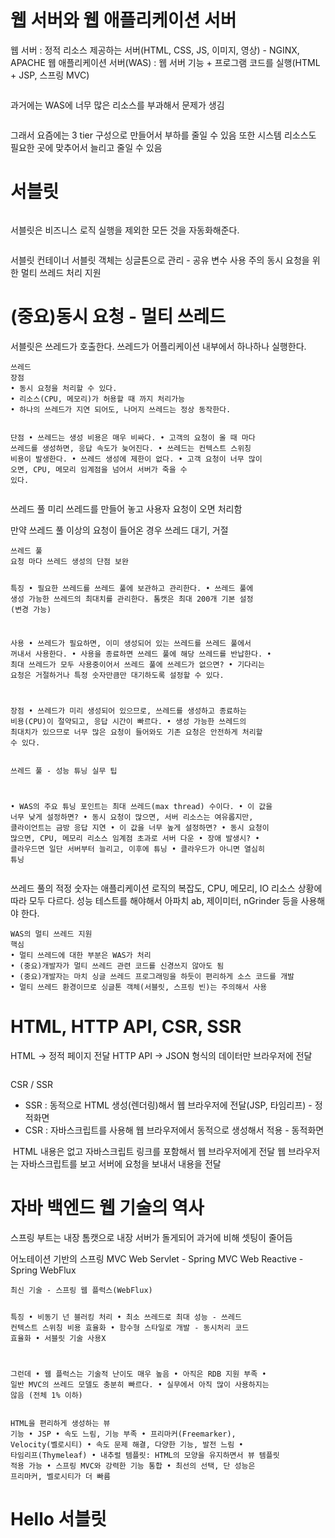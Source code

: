 <h1 id="웹-서버와-웹-애플리케이션-서버">웹 서버와 웹 애플리케이션 서버</h1>
<p>웹 서버 : 정적 리소스 제공하는 서버(HTML, CSS, JS, 이미지, 영상) - NGINX, APACHE
웹 애플리케이션 서버(WAS) : 웹 서버 기능 + 프로그램 코드를 실행(HTML + JSP, 스프링 MVC)</p>
<p><img alt="" src="https://velog.velcdn.com/images/tonyhan18/post/81bc06b8-e6af-4f47-9a86-085aade6e786/image.png" /></p>
<p>과거에는 WAS에 너무 많은 리소스를 부과해서 문제가 생김</p>
<p><img alt="" src="https://velog.velcdn.com/images/tonyhan18/post/22edf7ea-4c5f-4f41-83d0-69fe72a3e247/image.png" /></p>
<p>그래서 요즘에는 3 tier 구성으로 만들어서 부하를 줄일 수 있음
또한 시스템 리소스도 필요한 곳에 맞추어서 늘리고 줄일 수 있음</p>
<h1 id="서블릿">서블릿</h1>
<p><img alt="" src="https://velog.velcdn.com/images/tonyhan18/post/fca24795-93f6-469a-b596-7f30f29dec1a/image.png" /></p>
<p>서블릿은 비즈니스 로직 실행을 제외한 모든 것을 자동화해준다.</p>
<p><img alt="" src="https://velog.velcdn.com/images/tonyhan18/post/f9f1779a-d7b4-45a4-8223-8757239933ee/image.png" /></p>
<p>서블릿 컨테이너
서블릿 객체는 싱글톤으로 관리 - 공유 변수 사용 주의
동시 요청을 위한 멀티 쓰레드 처리 지원</p>
<h1 id="중요동시-요청---멀티-쓰레드">(중요)동시 요청 - 멀티 쓰레드</h1>
<p>서블릿은 쓰레드가 호출한다.
쓰레드가 어플리케이션 내부에서 하나하나 실행한다.</p>
<pre><code>쓰레드
장점
• 동시 요청을 처리할 수 있다.
• 리소스(CPU, 메모리)가 허용할 때 까지 처리가능
• 하나의 쓰레드가 지연 되어도, 나머지 쓰레드는 정상 동작한다.

단점
• 쓰레드는 생성 비용은 매우 비싸다.
    • 고객의 요청이 올 때 마다 쓰레드를 생성하면, 응답 속도가 늦어진다.
• 쓰레드는 컨텍스트 스위칭 비용이 발생한다.
• 쓰레드 생성에 제한이 없다.
    • 고객 요청이 너무 많이 오면, CPU, 메모리 임계점을 넘어서 서버가 죽을 수 있다.</code></pre><p>쓰레드 풀
미리 쓰레드를 만들어 놓고 사용자 요청이 오면 처리함
<img alt="" src="https://velog.velcdn.com/images/tonyhan18/post/89ee7d0c-c546-4f86-9660-4ac9fa9e095a/image.png" /></p>
<p>만약 쓰레드 풀 이상의 요청이 들어온 경우 쓰레드 대기, 거절</p>
<pre><code>쓰레드 풀
요청 마다 쓰레드 생성의 단점 보완

특징
• 필요한 쓰레드를 쓰레드 풀에 보관하고 관리한다.
• 쓰레드 풀에 생성 가능한 쓰레드의 최대치를 관리한다. 톰캣은 최대 200개 기본 설정 (변경 가능)

사용
• 쓰레드가 필요하면, 이미 생성되어 있는 쓰레드를 쓰레드 풀에서 꺼내서 사용한다.
• 사용을 종료하면 쓰레드 풀에 해당 쓰레드를 반납한다.
• 최대 쓰레드가 모두 사용중이어서 쓰레드 풀에 쓰레드가 없으면?
    • 기다리는 요청은 거절하거나 특정 숫자만큼만 대기하도록 설정할 수 있다.

장점
• 쓰레드가 미리 생성되어 있으므로, 쓰레드를 생성하고 종료하는 비용(CPU)이 절약되고, 응답 시간이 빠르다.
• 생성 가능한 쓰레드의 최대치가 있으므로 너무 많은 요청이 들어와도 기존 요청은 안전하게 처리할 수 있다.</code></pre><pre><code>쓰레드 풀 - 성능 튜닝
실무 팁

• WAS의 주요 튜닝 포인트는 최대 쓰레드(max thread) 수이다.
• 이 값을 너무 낮게 설정하면?
    • 동시 요청이 많으면, 서버 리소스는 여유롭지만, 클라이언트는 금방 응답 지연
• 이 값을 너무 높게 설정하면?
    • 동시 요청이 많으면, CPU, 메모리 리소스 임계점 초과로 서버 다운
• 장애 발생시?
    • 클라우드면 일단 서버부터 늘리고, 이후에 튜닝
    • 클라우드가 아니면 열심히 튜닝</code></pre><p>쓰레드 풀의 적정 숫자는 애플리케이션 로직의 복잡도, CPU, 메모리, IO 리소스 상황에 따라 모두 다르다.
성능 테스트를 해야해서 아파치 ab, 제이미터, nGrinder 등을 사용해야 한다.</p>
<pre><code>WAS의 멀티 쓰레드 지원
핵심
• 멀티 쓰레드에 대한 부분은 WAS가 처리
• (중요)개발자가 멀티 쓰레드 관련 코드를 신경쓰지 않아도 됨
• (중요)개발자는 마치 싱글 쓰레드 프로그래밍을 하듯이 편리하게 소스 코드를 개발
• 멀티 쓰레드 환경이므로 싱글톤 객체(서블릿, 스프링 빈)는 주의해서 사용</code></pre><h1 id="html-http-api-csr-ssr">HTML, HTTP API, CSR, SSR</h1>
<p>HTML -&gt; 정적 페이지 전달
HTTP API -&gt; JSON 형식의 데이터만 브라우저에 전달</p>
<p><img alt="" src="https://velog.velcdn.com/images/tonyhan18/post/3bb6ce82-10e8-42f3-b359-7f08e7899a8b/image.png" /></p>
<p>CSR / SSR</p>
<ul>
<li>SSR : 동적으로 HTML 생성(렌더링)해서 웹 브라우저에 전달(JSP, 타임리프) - 정적화면</li>
<li>CSR : 자바스크립트를 사용해 웹 브라우저에서 동적으로 생성해서 적용 - 동적화면</li>
</ul>
<p><img alt="" src="https://velog.velcdn.com/images/tonyhan18/post/d5f82aa9-7b7e-41c4-b539-b8774e130d9c/image.png" />
HTML 내용은 없고 자바스크립트 링크를 포함해서 웹 브라우저에게 전달
웹 브라우저는 자바스크립트를 보고 서버에 요청을 보내서 내용을 전달</p>
<h1 id="자바-백엔드-웹-기술의-역사">자바 백엔드 웹 기술의 역사</h1>
<p>스프링 부트는 내장 톰캣으로 내장 서버가 돌게되어 과거에 비해 셋팅이 줄어듬</p>
<p>어노테이션 기반의 스프링 MVC
Web Servlet - Spring MVC
Web Reactive - Spring WebFlux</p>
<pre><code>최신 기술 - 스프링 웹 플럭스(WebFlux)

특징
• 비동기 넌 블러킹 처리
• 최소 쓰레드로 최대 성능 - 쓰레드 컨텍스트 스위칭 비용 효율화
• 함수형 스타일로 개발 - 동시처리 코드 효율화
• 서블릿 기술 사용X

그런데
• 웹 플럭스는 기술적 난이도 매우 높음
• 아직은 RDB 지원 부족
• 일반 MVC의 쓰레드 모델도 충분히 빠르다.
• 실무에서 아직 많이 사용하지는 않음 (전체 1% 이하)</code></pre><pre><code>HTML을 편리하게 생성하는 뷰 기능
• JSP
    • 속도 느림, 기능 부족
• 프리마커(Freemarker), Velocity(벨로시티)
    • 속도 문제 해결, 다양한 기능, 발전 느림
• 타임리프(Thymeleaf)
  • 내추럴 템플릿: HTML의 모양을 유지하면서 뷰 템플릿 적용 가능
  • 스프링 MVC와 강력한 기능 통합
  • 최선의 선택, 단 성능은 프리마커, 벨로시티가 더 빠름</code></pre><h1 id="hello-서블릿">Hello 서블릿</h1>
